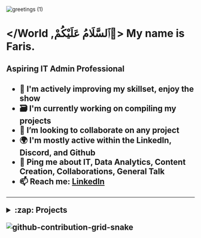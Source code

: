 ![greetings (1)](https://user-images.githubusercontent.com/109401839/212478916-224c7588-ae9d-41bf-ad0f-228ab2e0d110.gif)

### <h1> </World ,ٱلسَّلَامُ عَلَيْكُمْ👋> My name is Faris. 
<h2>Aspiring IT Admin Professional<h2>

- 🧠 I'm actively improving my skillset, enjoy the show
- 🗃 I'm currently working on compiling my projects
- 👯 I’m looking to collaborate on any project
- 🌍 I'm mostly active within the LinkedIn, Discord, and Github
- 💬 Ping me about **IT**, **Data Analytics**, **Content Creation**, **Collaborations**, **General Talk**
- 📫 Reach me: [LinkedIn](https://www.linkedin.com/in/fnabeel/)

---

<div>

<details close>
<summary>:zap: Projects</summary>
<h2>👨‍💻 Information Technology Projects:</h2>

- <b>osTicket (Help Desk Ticketing Systems)</b>
  - [osTicket: Prerequisites and Installation](https://github.com/fnabeel/osticket_prereqs)
  - [osTicket: Post-Installation Configuration](https://github.com/fnabeel/osTicket---Post-Install-Configuration)
  - [osTicket: Ticket Lifecycle Examples](https://github.com/fnabeel/osTicket---Ticket-Lifecycle-Intake-Through-Resolution)

- <b>Microsoft Azure</b>
  - [Configuring On-premises Active Directory within Azure VMs](https://github.com/fnabeel/configure-ad)
  - [Network Security Groups (NSGs) and Inspecting Network Protocols](https://github.com/fnabeel/-azure-network-protocols)
  - [Network File Shares and Permissions](https://github.com/fnabeel/Network-File-Shares-and-Permissions)
  - [Building Intuition for DNS](https://github.com/fnabeel/Building-Intuition-for-DNS)

 

---

<div>
<h2>👨‍💻 Salesforce Admin:</h2>

- <b>Configure and Setup (Organisations, Users, Secruity)<b>
- <b> Object Manager and Lighting App Builder<b>
- <b> Sales and Marketing Applications
- <b> Service and Support Applications
- <b> Productivity and Collaborations
- <b> Data and Analytics Management
- <b> Workflow (Process Automation)
- <b> Webassessor Registration

---

<div>
<h2>🔬PC Building Projects:</h2>

- <b>[Code Name Yennefer](https://github.com/fnabeel/PC)<b>
- <b>Overclocking, Undervolting, Tweaking(AMD)<b>

<h2>🔬Discord Server Build:</h2>

- <b>[The Centre](https://github.com/fnabeel/Building-A-Discord-Server)<b>
- <b>Le Professionnel<b>
</details>

![github-contribution-grid-snake](https://user-images.githubusercontent.com/109401839/212478926-900d4c1f-7cc6-4334-a601-523e4f7c5a62.svg)

